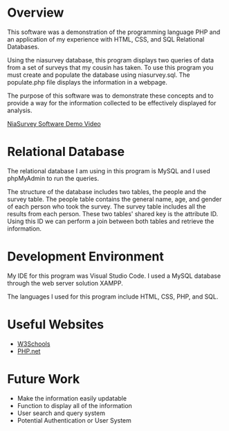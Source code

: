# Overview

This software was a demonstration of the programming language PHP and an application of my experience with HTML, CSS, and SQL Relational Databases.

Using the niasurvey database, this program displays two queries of data from a set of surveys that my cousin has taken. To use this program you must create and populate the database using niasurvey.sql. The populate.php file displays the information in a webpage.

The purpose of this software was to demonstrate these concepts and to provide a way for the information collected to be effectively displayed for analysis.

[NiaSurvey Software Demo Video](https://youtu.be/5cEgYPy4krI)

# Relational Database

The relational database I am using in this program is MySQL and I used phpMyAdmin to run the queries. 

The structure of the database includes two tables, the people and the survey table. The people table contains the general name, age, and gender of each person who took the survey. The survey table includes all the results from each person. These two tables' shared key is the attribute ID. Using this ID we can perform a join between both tables and retrieve the information.

# Development Environment

My IDE for this program was Visual Studio Code. I used a MySQL database through the web server solution XAMPP.

The languages I used for this program include HTML, CSS, PHP, and SQL.

# Useful Websites

* [W3Schools](https://www.w3schools.com/php/php_mysql_intro.asp)
* [PHP.net](https://www.php.net/)

# Future Work

* Make the information easily updatable
* Function to display all of the information
* User search and query system
* Potential Authentication or User System

